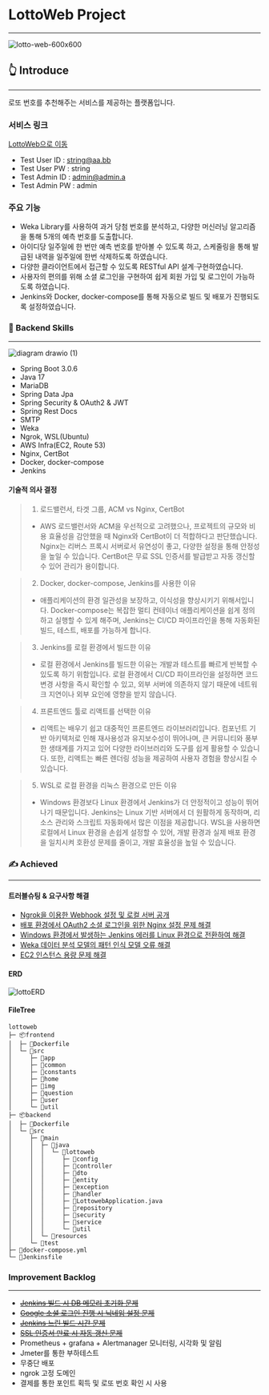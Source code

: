 # LottoWeb Project

-----
![lotto-web-600x600](https://github.com/user-attachments/assets/1e5bd5b6-2524-4fb0-af2c-beec081230b4)

## 👆 Introduce

-----
로또 번호를 추천해주는 서비스를 제공하는 플랫폼입니다.

### 서비스 링크
[LottoWeb으로 이동](https://sbsmily.shop/)

- Test User ID : string@aa.bb
- Test User PW : string
- Test Admin ID : admin@admin.a
- Test Admin PW : admin

### 주요 기능

- Weka Library를 사용하여 과거 당첨 번호를 분석하고, 다양한 머신러닝 알고리즘을 통해 5개의 예측 번호를 도출합니다.
- 아이디당 일주일에 한 번만 예측 번호를 받아볼 수 있도록 하고, 스케줄링을 통해 발급된 내역을 일주일에 한번 삭제하도록 하였습니다.
- 다양한 클라이언트에서 접근할 수 있도록 RESTful API 설계·구현하였습니다.
- 사용자의 편의를 위해 소셜 로그인을 구현하여 쉽게 회원 가입 및 로그인이 가능하도록 하였습니다.
- Jenkins와 Docker, docker-compose를 통해 자동으로 빌드 및 배포가 진행되도록 설정하였습니다.

### 🚀 Backend Skills

---
![diagram drawio (1)](https://github.com/user-attachments/assets/8c261687-f6b6-4742-9af1-01ccd9df7014)
- Spring Boot 3.0.6
- Java 17
- MariaDB
- Spring Data Jpa
- Spring Security & OAuth2 & JWT
- Spring Rest Docs
- SMTP
- Weka
- Ngrok, WSL(Ubuntu)
- AWS Infra(EC2, Route 53)
- Nginx, CertBot
- Docker, docker-compose
- Jenkins

#### 기술적 의사 결정

>1. 로드밸런서, 타겟 그룹, ACM vs Nginx, CertBot
>- AWS 로드밸런서와 ACM을 우선적으로 고려했으나, 프로젝트의 규모와 비용 효율성을 감안했을 때 Nginx와 CertBot이 더 적합하다고 판단했습니다. Nginx는 리버스 프록시 서버로서 유연성이 좋고, 다양한 설정을 통해 안정성을 높일 수 있습니다. CertBot은 무료 SSL 인증서를 발급받고 자동 갱신할 수 있어 관리가 용이합니다.

>2. Docker, docker-compose, Jenkins를 사용한 이유
>- 애플리케이션의 환경 일관성을 보장하고, 이식성을 향상시키기 위해서입니다. Docker-compose는 복잡한 멀티 컨테이너 애플리케이션을 쉽게 정의하고 실행할 수 있게 해주며, Jenkins는 CI/CD 파이프라인을 통해 자동화된 빌드, 테스트, 배포를 가능하게 합니다.

>3. Jenkins를 로컬 환경에서 빌드한 이유
>- 로컬 환경에서 Jenkins를 빌드한 이유는 개발과 테스트를 빠르게 반복할 수 있도록 하기 위함입니다. 로컬 환경에서 CI/CD 파이프라인을 설정하면 코드 변경 사항을 즉시 확인할 수 있고, 외부 서버에 의존하지 않기 때문에 네트워크 지연이나 외부 요인에 영향을 받지 않습니다. 

>4. 프론트엔드 툴로 리액트를 선택한 이유
>- 리액트는 배우기 쉽고 대중적인 프론트엔드 라이브러리입니다. 컴포넌트 기반 아키텍처로 인해 재사용성과 유지보수성이 뛰어나며, 큰 커뮤니티와 풍부한 생태계를 가지고 있어 다양한 라이브러리와 도구를 쉽게 활용할 수 있습니다. 또한, 리액트는 빠른 렌더링 성능을 제공하여 사용자 경험을 향상시킬 수 있습니다.

>5. WSL로 로컬 환경을 리눅스 환경으로 만든 이유
>- Windows 환경보다 Linux 환경에서 Jenkins가 더 안정적이고 성능이 뛰어나기 때문입니다. Jenkins는 Linux 기반 서버에서 더 원활하게 동작하며, 리소스 관리와 스크립트 자동화에서 많은 이점을 제공합니다. WSL을 사용하면 로컬에서 Linux 환경을 손쉽게 설정할 수 있어, 개발 환경과 실제 배포 환경을 일치시켜 호환성 문제를 줄이고, 개발 효율성을 높일 수 있습니다.

### ✍ Achieved

---
#### 트러블슈팅 & 요구사항 해결

- [Ngrok을 이용한 Webhook 설정 및 로컬 서버 공개](https://velog.io/@studyjun/Ngrok%EC%9D%84-%EC%9D%B4%EC%9A%A9%ED%95%9C-Webhook-%EC%84%A4%EC%A0%95-%EB%B0%8F-%EB%A1%9C%EC%BB%AC-%EC%84%9C%EB%B2%84-%EA%B3%B5%EA%B0%9C)
- [배포 환경에서 OAuth2 소셜 로그인을 위한 Nginx 설정 문제 해결](https://velog.io/@studyjun/%EB%B0%B0%ED%8F%AC-%ED%99%98%EA%B2%BD%EC%97%90%EC%84%9C-OAuth2-%EC%86%8C%EC%85%9C-%EB%A1%9C%EA%B7%B8%EC%9D%B8%EC%9D%84-%EC%9C%84%ED%95%9C-Nginx-%EC%84%A4%EC%A0%95-%EB%AC%B8%EC%A0%9C-%ED%95%B4%EA%B2%B0)
- [Windows 환경에서 발생하는 Jenkins 에러를 Linux 환경으로 전환하여 해결](https://velog.io/@studyjun/Windows-%ED%99%98%EA%B2%BD%EC%97%90%EC%84%9C-%EB%B0%9C%EC%83%9D%ED%95%98%EB%8A%94-Jenkins-%EC%97%90%EB%9F%AC%EB%A5%BC-Linux-%ED%99%98%EA%B2%BD%EC%9C%BC%EB%A1%9C-%EC%A0%84%ED%99%98%ED%95%98%EC%97%AC-%ED%95%B4%EA%B2%B0)
- [Weka 데이터 분석 모델의 패턴 인식 모델 오류 해결](https://velog.io/@studyjun/Weka-%EB%8D%B0%EC%9D%B4%ED%84%B0-%EB%B6%84%EC%84%9D-%EB%AA%A8%EB%8D%B8%EC%9D%98-%ED%8C%A8%ED%84%B4-%EC%9D%B8%EC%8B%9D-%EB%AA%A8%EB%8D%B8-%EC%98%A4%EB%A5%98-%ED%95%B4%EA%B2%B0)
- [EC2 인스턴스 용량 문제 해결](https://velog.io/@studyjun/EC2-%EC%9D%B8%EC%8A%A4%ED%84%B4%EC%8A%A4-%EC%9A%A9%EB%9F%89-%EB%AC%B8%EC%A0%9C-%ED%95%B4%EA%B2%B0)

#### ERD
![lottoERD](https://github.com/user-attachments/assets/1ba9e515-e12a-4d35-abd8-dfe393653d1f)

#### FileTree

```
lottoweb
├─ 📦frontend
│  ├─ 📜Dockerfile
│  └─ 📂src
│     ├─ 📂app
│     ├─ 📂common
│     ├─ 📂constants
│     ├─ 📂home
│     ├─ 📂img
│     ├─ 📂question
│     ├─ 📂user
│     └─ 📂util
├─ 📦backend
│  ├─ 📜Dockerfile
│  └─ 📂src
│     ├─ 📂main
│     │  ├─ 📂java
│     │  │  └─ 📂lottoweb
│     │  │     ├─ 📂config
│     │  │     ├─ 📂controller
│     │  │     ├─ 📂dto
│     │  │     ├─ 📂entity
│     │  │     ├─ 📂exception
│     │  │     ├─ 📂handler
│     │  │     ├─ 📜LottowebApplication.java
│     │  │     ├─ 📂repository
│     │  │     ├─ 📂security
│     │  │     ├─ 📂service
│     │  │     └─ 📂util
│     │  └─ 📂resources
│     └─ 📂test
├─ 📜docker-compose.yml
└─ 📜Jenkinsfile
```

### Improvement Backlog

---

- [~~Jenkins 빌드 시 DB 메모리 초기화 문제~~](https://velog.io/@studyjun/Jenkins-%EB%B9%8C%EB%93%9C-%EC%8B%9C-DB-%EB%A9%94%EB%AA%A8%EB%A6%AC-%EC%B4%88%EA%B8%B0%ED%99%94-%EB%AC%B8%EC%A0%9C)
- [~~Google 소셜 로그인 진행 시 닉네임 설정 문제~~](https://velog.io/@studyjun/Google-%EC%86%8C%EC%85%9C-%EB%A1%9C%EA%B7%B8%EC%9D%B8-%EC%A7%84%ED%96%89-%EC%8B%9C-%EB%8B%89%EB%84%A4%EC%9E%84-%EC%84%A4%EC%A0%95-%EB%AC%B8%EC%A0%9C)
- [~~Jenkins 느린 빌드 시간 문제~~](https://velog.io/@studyjun/Jenkins-%EB%8A%90%EB%A6%B0-%EB%B9%8C%EB%93%9C-%EC%8B%9C%EA%B0%84-%EB%AC%B8%EC%A0%9C)
- [~~SSL 인증서 만료 시 자동 갱신 문제~~](https://velog.io/@studyjun/SSL-%EC%9D%B8%EC%A6%9D%EC%84%9C-%EB%A7%8C%EB%A3%8C-%EC%8B%9C-%EC%9E%90%EB%8F%99-%EA%B0%B1%EC%8B%A0-%EB%AC%B8%EC%A0%9C)
- Prometheus + grafana + Alertmanager 모니터링, 시각화 및 알림
- Jmeter를 통한 부하테스트
- 무중단 배포
- ngrok 고정 도메인
- 결제를 통한 포인트 획득 및 로또 번호 확인 시 사용